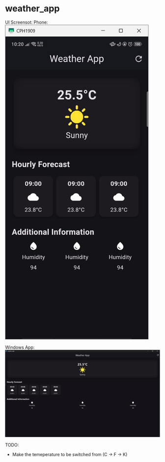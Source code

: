 # weather_app

UI Screensot:
Phone:
![alt text](image.png)

Windows App:
![alt text](image-1.png)

TODO: 
- Make the temeperature to be switched from (C -> F -> K)